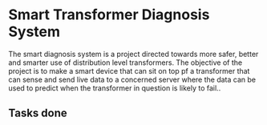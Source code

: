 # Smart Transformer Diagnosis System

The smart diagnosis system is a project directed towards more safer, better and smarter use of distribution level transformers.
The objective of the project is to make a smart device that can sit on top pf a transformer that can sense and send live data to a concerned server where the data can be used to predict when the transformer in question is likely to fail..


## Tasks done
